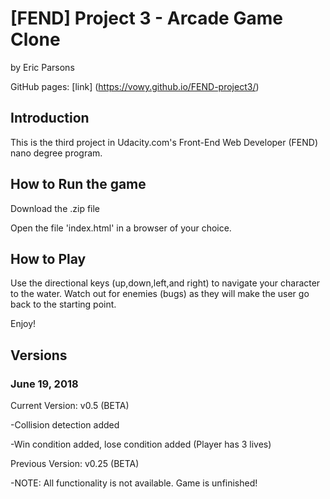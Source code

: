 # [FEND] Project 3 - Arcade Game Clone

by Eric Parsons

GitHub pages: [link] (https://vowy.github.io/FEND-project3/)


## Introduction

This is the third project in Udacity.com's Front-End Web Developer (FEND) nano degree program.

## How to Run the game

Download the .zip file

Open the file 'index.html' in a browser of your choice.

## How to Play

Use the directional keys (up,down,left,and right) to navigate your character to the water. Watch out for enemies (bugs) as they will make the user go back to the starting point.

Enjoy!

## Versions

### June 19, 2018
Current Version: v0.5 (BETA)

-Collision detection added

-Win condition added, lose condition added (Player has 3 lives)

Previous Version: v0.25 (BETA)

-NOTE: All functionality is not available. Game is unfinished!
